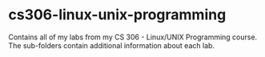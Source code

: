 # cs306-linux-unix-programming
Contains all of my labs from my CS 306 - Linux/UNIX Programming course. The sub-folders contain additional information about each lab.
